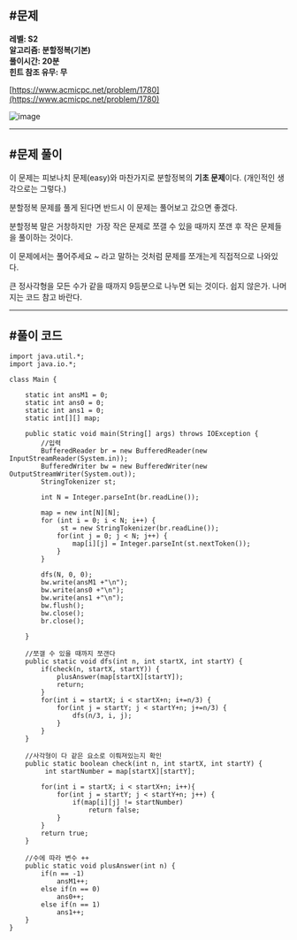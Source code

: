 ## **#문제**         

**레벨: S2  
알고리즘: 분할정복(기본)**  
**풀이시간: 20분  
힌트 참조 유무: 무**

[https://www.acmicpc.net/problem/1780](https://www.acmicpc.net/problem/1780)

![image](https://github.com/user-attachments/assets/4db92f53-ed49-4129-9d0a-5d5e2365b380)

---

## **#문제 풀이**        

이 문제는 피보나치 문제(easy)와 마찬가지로 분할정복의 **기초 문제**이다. (개인적인 생각으로는 그렇다.)

분할정복 문제를 풀게 된다면 반드시 이 문제는 풀어보고 갔으면 좋겠다.

분할정복 말은 거창하지만  가장 작은 문제로 쪼갤 수 있을 때까지 쪼갠 후 작은 문제들을 풀이하는 것이다. 

이 문제에서는 풀어주세요 ~ 라고 말하는 것처럼 문제를 쪼개는게 직접적으로 나와있다. 

큰 정사각형을 모든 수가 같을 때까지 9등분으로 나누면 되는 것이다. 쉽지 않은가. 나머지는 코드 참고 바란다.

---

## **#풀이 코드**      

```
import java.util.*;
import java.io.*;

class Main {
    
    static int ansM1 = 0;
    static int ans0 = 0;
    static int ans1 = 0;
    static int[][] map;
    
    public static void main(String[] args) throws IOException {
        //입력
        BufferedReader br = new BufferedReader(new InputStreamReader(System.in));
        BufferedWriter bw = new BufferedWriter(new OutputStreamWriter(System.out));
        StringTokenizer st;

        int N = Integer.parseInt(br.readLine());

        map = new int[N][N];
        for (int i = 0; i < N; i++) {
             st = new StringTokenizer(br.readLine());
            for(int j = 0; j < N; j++) {
                map[i][j] = Integer.parseInt(st.nextToken());
            }
        }
         
        dfs(N, 0, 0);
        bw.write(ansM1 +"\n");
        bw.write(ans0 +"\n");
        bw.write(ans1 +"\n");
        bw.flush();
        bw.close();
        br.close();
       
    }
    
    //쪼갤 수 있을 때까지 쪼갠다
    public static void dfs(int n, int startX, int startY) {
        if(check(n, startX, startY)) {
            plusAnswer(map[startX][startY]);
            return;
        }
        for(int i = startX; i < startX+n; i+=n/3) {
            for(int j = startY; j < startY+n; j+=n/3) {
                dfs(n/3, i, j);
            }
        }
    } 
    
    //사각형이 다 같은 요소로 이뤄져있는지 확인
    public static boolean check(int n, int startX, int startY) {
         int startNumber = map[startX][startY];
        
        for(int i = startX; i < startX+n; i++){
            for(int j = startY; j < startY+n; j++) {
                if(map[i][j] != startNumber)
                    return false;
            }
        }
        return true;
    }
    
    //수에 따라 변수 ++
    public static void plusAnswer(int n) {
        if(n == -1) 
            ansM1++;
        else if(n == 0)
            ans0++;
        else if(n == 1)
            ans1++;
    }
}
```
